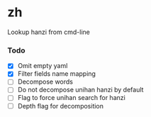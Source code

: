 # zh
Lookup hanzi from cmd-line

### Todo

- [x] Omit empty yaml
- [x] Filter fields name mapping
- [ ] Decompose words
- [ ] Do not decompose unihan hanzi by default
- [ ] Flag to force unihan search for hanzi
- [ ] Depth flag for decomposition
